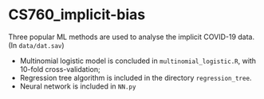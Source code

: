 # CS760_implicit-bias

Three popular ML methods are used to analyse the implicit COVID-19 data. (In `data/dat.sav`)

* Multinomial logistic model is concluded in `multinomial_logistic.R`, with 10-fold cross-validation;
* Regression tree algorithm is included in the directory `regression_tree`.
* Neural network is included in `NN.py`
